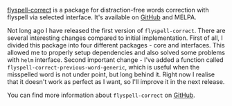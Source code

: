 [flyspell-correct](https://github.com/d12frosted/flyspell-correct) is a package for distraction-free words correction with flyspell via selected interface. It's available on [GitHub](https://github.com/d12frosted/flyspell-correct) and MELPA.

Not long ago I have released the first version of `flyspell-correct`. There are several interesting changes compared to initial implementation. First of all, I divided this package into four different packages - core and interfaces. This allowed me to properly setup dependencies and also solved some problems with `helm` interface. Second important change - I've added a function called `flyspell-correct-previous-word-generic`, which is useful when the misspelled word is not under point, but long behind it. Right now I realise that it doesn't work as perfect as I want, so I'll improve it in the next release.

You can find more information about `flyspell-correct` on [GitHub](https://github.com/d12frosted/flyspell-correct).
